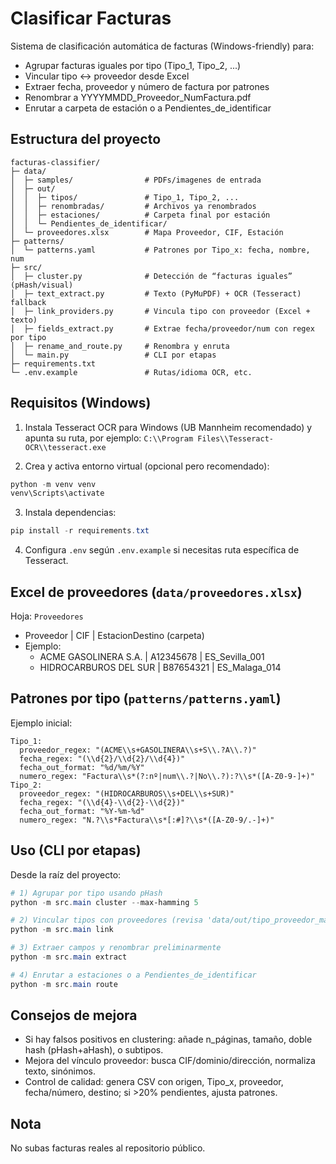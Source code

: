 # Clasificar Facturas

Sistema de clasificación automática de facturas (Windows-friendly) para:
- Agrupar facturas iguales por tipo (Tipo_1, Tipo_2, ...)
- Vincular tipo ↔ proveedor desde Excel
- Extraer fecha, proveedor y número de factura por patrones
- Renombrar a YYYYMMDD_Proveedor_NumFactura.pdf
- Enrutar a carpeta de estación o a Pendientes_de_identificar

## Estructura del proyecto

```
facturas-classifier/
├─ data/
│  ├─ samples/                # PDFs/imagenes de entrada
│  ├─ out/
│  │  ├─ tipos/               # Tipo_1, Tipo_2, ...
│  │  ├─ renombradas/         # Archivos ya renombrados
│  │  ├─ estaciones/          # Carpeta final por estación
│  │  └─ Pendientes_de_identificar/
│  └─ proveedores.xlsx        # Mapa Proveedor, CIF, Estación
├─ patterns/
│  └─ patterns.yaml           # Patrones por Tipo_x: fecha, nombre, num
├─ src/
│  ├─ cluster.py              # Detección de “facturas iguales” (pHash/visual)
│  ├─ text_extract.py         # Texto (PyMuPDF) + OCR (Tesseract) fallback
│  ├─ link_providers.py       # Vincula tipo con proveedor (Excel + texto)
│  ├─ fields_extract.py       # Extrae fecha/proveedor/num con regex por tipo
│  ├─ rename_and_route.py     # Renombra y enruta
│  └─ main.py                 # CLI por etapas
├─ requirements.txt
└─ .env.example               # Rutas/idioma OCR, etc.
```

## Requisitos (Windows)

1) Instala Tesseract OCR para Windows (UB Mannheim recomendado) y apunta su ruta, por ejemplo:
`C:\\Program Files\\Tesseract-OCR\\tesseract.exe`

2) Crea y activa entorno virtual (opcional pero recomendado):
```powershell
python -m venv venv
venv\Scripts\activate
```

3) Instala dependencias:
```powershell
pip install -r requirements.txt
```

4) Configura `.env` según `.env.example` si necesitas ruta específica de Tesseract.

## Excel de proveedores (`data/proveedores.xlsx`)

Hoja: `Proveedores`
- Proveedor | CIF | EstacionDestino (carpeta)
- Ejemplo:
  - ACME GASOLINERA S.A. | A12345678 | ES_Sevilla_001
  - HIDROCARBUROS DEL SUR | B87654321 | ES_Malaga_014

## Patrones por tipo (`patterns/patterns.yaml`)
Ejemplo inicial:
```
Tipo_1:
  proveedor_regex: "(ACME\\s+GASOLINERA\\s+S\\.?A\\.?)"
  fecha_regex: "(\\d{2}/\\d{2}/\\d{4})"
  fecha_out_format: "%d/%m/%Y"
  numero_regex: "Factura\\s*(?:nº|num\\.?|No\\.?):?\\s*([A-Z0-9-]+)"
Tipo_2:
  proveedor_regex: "(HIDROCARBUROS\\s+DEL\\s+SUR)"
  fecha_regex: "(\\d{4}-\\d{2}-\\d{2})"
  fecha_out_format: "%Y-%m-%d"
  numero_regex: "N.?\\s*Factura\\s*[:#]?\\s*([A-Z0-9/.-]+)"
```

## Uso (CLI por etapas)

Desde la raíz del proyecto:

```powershell
# 1) Agrupar por tipo usando pHash
python -m src.main cluster --max-hamming 5

# 2) Vincular tipos con proveedores (revisa 'data/out/tipo_proveedor_map.csv')
python -m src.main link

# 3) Extraer campos y renombrar preliminarmente
python -m src.main extract

# 4) Enrutar a estaciones o a Pendientes_de_identificar
python -m src.main route
```

## Consejos de mejora
- Si hay falsos positivos en clustering: añade n_páginas, tamaño, doble hash (pHash+aHash), o subtipos.
- Mejora del vínculo proveedor: busca CIF/dominio/dirección, normaliza texto, sinónimos.
- Control de calidad: genera CSV con origen, Tipo_x, proveedor, fecha/número, destino; si >20% pendientes, ajusta patrones.

## Nota
No subas facturas reales al repositorio público.
